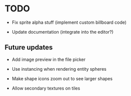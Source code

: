 # TODO

- Fix sprite alpha stuff (implement custom billboard code)

- Update documentation (integrate into the editor?)

## Future updates

- Add image preview in the file picker

- Use instancing when rendering entity spheres

- Make shape icons zoom out to see larger shapes

- Allow secondary textures on tiles
